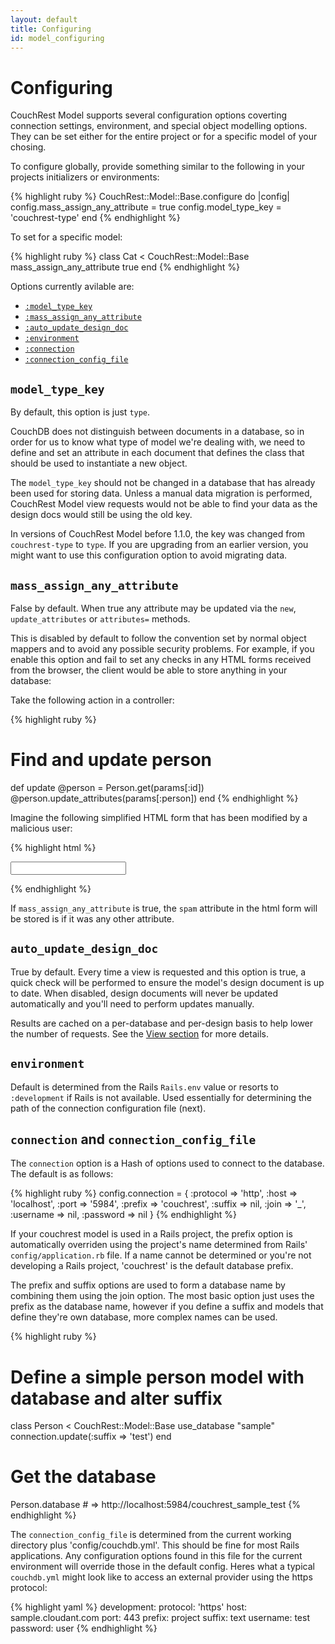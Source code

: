 ```yaml
---
layout: default
title: Configuring
id: model_configuring
---
```


# Configuring

CouchRest Model supports several configuration options coverting connection settings, environment, and special object modelling options. They can be set either for the entire project or for a specific model of your chosing.

To configure globally, provide something similar to the following in your projects initializers or environments:

{% highlight ruby %}
CouchRest::Model::Base.configure do |config|
  config.mass_assign_any_attribute = true
  config.model_type_key = 'couchrest-type'
end
{% endhighlight %}

To set for a specific model:

{% highlight ruby %}
class Cat < CouchRest::Model::Base
  mass_assign_any_attribute true
end
{% endhighlight %}

Options currently avilable are:

 * [`:model_type_key`](#model_type_key)
 * [`:mass_assign_any_attribute`](#mass_assign)
 * [`:auto_update_design_doc`](#design_doc)
 * [`:environment`](#environment)
 * [`:connection`](#connection)
 * [`:connection_config_file`](#connection)

<a id="model_type_key"> </a>
## `model_type_key`

By default, this option is just `type`.

CouchDB does not distinguish between documents in a database, so in order for us to know what type of model we're dealing with, we need to define and set an attribute in each document that defines the class that should be used to instantiate a new object.

The `model_type_key` should not be changed in a database that has already been used for storing data. Unless a manual data migration is performed, CouchRest Model view requests would not be able to find your data as the design docs would still be using the old key.

In versions of CouchRest Model before 1.1.0, the key was changed from `couchrest-type` to `type`. If you are upgrading from an earlier version, you might want to use this configuration option to avoid migrating data.

<a id="mass_assign"> </a>
## `mass_assign_any_attribute`

False by default. When true any attribute may be updated via the `new`, `update_attributes` or `attributes=` methods.

This is disabled by default to follow the convention set by normal object mappers and to avoid any possible security problems. For example, if you enable this option and fail to set any checks in any HTML forms received from the browser, the client would be able to store anything in your database:

Take the following action in a controller:

{% highlight ruby %}
# Find and update person
def update
  @person = Person.get(params[:id])
  @person.update_attributes(params[:person])
end
{% endhighlight %}

Imagine the following simplified HTML form that has been modified by a malicious user:

{% highlight html %}
<form>
  <input type="text" name="person[name]" />
  <input type="hidden" name="person[spam]" value="Some random text you don't want">
</form>
{% endhighlight %}

If `mass_assign_any_attribute` is true, the `spam` attribute in the html form will be stored is if it was any other attribute.

<a id="design_doc"> </a>
## `auto_update_design_doc`

True by default. Every time a view is requested and this option is true, a quick check will be performed to ensure the model's design document is up to date. When disabled, design documents will never be updated automatically and you'll need to perform updates manually.

Results are cached on a per-database and per-design basis to help lower the number of requests. See the [View section](/model/view_objects.html) for more details.


<a id="environment"> </a>
## `environment`

Default is determined from the Rails `Rails.env` value or resorts to `:development` if Rails is not available. Used essentially for determining the path of the connection configuration file (next).


<a id="connection"> </a>
## `connection` and `connection_config_file`

The `connection` option is a Hash of options used to connect to the database. The default is as follows:

{% highlight ruby %}
config.connection = {
  :protocol => 'http',
  :host     => 'localhost',
  :port     => '5984',
  :prefix   => 'couchrest',
  :suffix   => nil,
  :join     => '_',
  :username => nil,
  :password => nil
}
{% endhighlight %}

If your couchrest model is used in a Rails project, the prefix option is automatically overriden using the project's name determined from Rails' `config/application.rb` file. If a name cannot be determined or you're not developing a Rails project, 'couchrest' is the default database prefix.

The prefix and suffix options are used to form a database name by combining them using the join option. The most basic option just uses the prefix as the database name, however if you define a suffix and models that define they're own database, more complex names can be used.

{% highlight ruby %}
# Define a simple person model with database and alter suffix
class Person < CouchRest::Model::Base
  use_database "sample"
  connection.update(:suffix => 'test')
end

# Get the database
Person.database # => http://localhost:5984/couchrest_sample_test
{% endhighlight %}


The `connection_config_file` is determined from the current working directory plus 'config/couchdb.yml'. This should be fine for most Rails applications. Any configuration options found in this file for the current environment will override those in the default config. Heres what a typical `couchdb.yml` might look like to access an external provider using the https protocol:

{% highlight yaml %}
development:
  protocol: 'https'
  host: sample.cloudant.com
  port: 443
  prefix: project
  suffix: text
  username: test
  password: user
{% endhighlight %}


